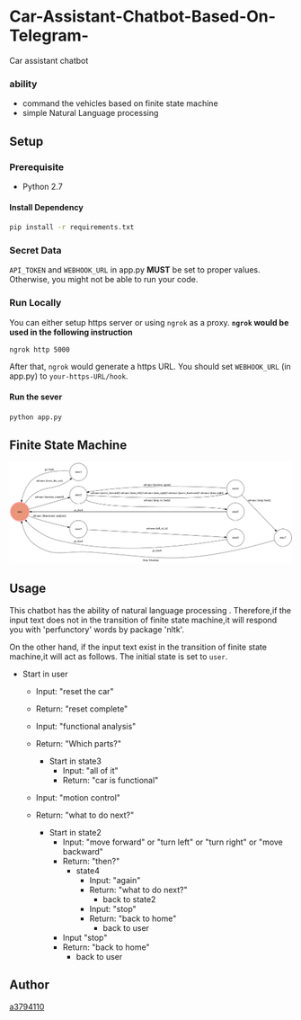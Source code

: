 # Car-Assistant-Chatbot-Based-On-Telegram-
Car assistant chatbot
### ability
* command the vehicles based on finite state machine
* simple Natural Language processing
 
## Setup
### Prerequisite
* Python 2.7
#### Install Dependency
```sh
pip install -r requirements.txt
```
### Secret Data
`API_TOKEN` and `WEBHOOK_URL` in app.py **MUST** be set to proper values.
Otherwise, you might not be able to run your code.
### Run Locally
You can either setup https server or using `ngrok` as a proxy.
**`ngrok` would be used in the following instruction**
```sh
ngrok http 5000
```
After that, `ngrok` would generate a https URL.
You should set `WEBHOOK_URL` (in app.py) to `your-https-URL/hook`.
#### Run the sever
```sh
python app.py
```
## Finite State Machine
![fsm](./show-fsm.png)
## Usage
This chatbot has the ability of natural language processing . Therefore,if the input text does not in the transition of finite state machine,it will respond you with 'perfunctory' words by package 'nltk'.

On the other hand, if the input text exist in the transition of finite state machine,it will act as follows.
The initial state is set to `user`. 
* Start in user
	* Input: "reset the car"
	* Return: "reset complete"
	
	* Input: "functional analysis"
	* Return: "Which parts?"
		*  Start in state3
			* Input: "all of it"
			* Return: "car is functional"
			
	* Input: "motion control"
	* Return: "what to do next?"
		*  Start in state2
			* Input: "move forward" or "turn left" or "turn right" or "move backward"
			* Return: "then?"
				* state4
					* Input: "again"
					* Return: "what to do next?"
						* back to state2
					* Input: "stop"
					* Return: "back to home"
						* back to user
			* Input "stop"
			* Return: "back to home"
				* back to user
## Author
[a3794110](https://github.com/a3794110)
